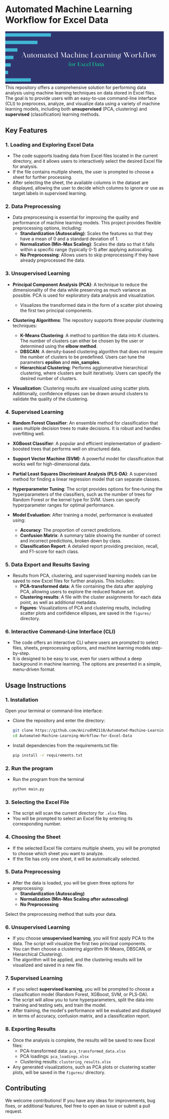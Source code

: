 
# Automated Machine Learning Workflow for Excel Data
![image ult](https://github.com/AnirudhM2110/Automated-Machine-Learning-Workflow-for-Excel-Data/blob/master/Title%20image.png?raw=true)
This repository offers a comprehensive solution for performing data analysis using machine learning techniques on data stored in Excel files. The goal is to provide users with an easy-to-use command-line interface (CLI) to preprocess, analyze, and visualize data using a variety of machine learning models, including both **unsupervised** (PCA, clustering) and **supervised** (classification) learning methods.

## Key Features

### 1. **Loading and Exploring Excel Data**

-   The code supports loading data from Excel files located in the current directory, and it allows users to interactively select the desired Excel file for analysis.
-   If the file contains multiple sheets, the user is prompted to choose a sheet for further processing.
-   After selecting the sheet, the available columns in the dataset are displayed, allowing the user to decide which columns to ignore or use as target labels in supervised learning.

### 2. **Data Preprocessing**

-   Data preprocessing is essential for improving the quality and performance of machine learning models. This project provides flexible preprocessing options, including:
    -   **Standardization (Autoscaling)**: Scales the features so that they have a mean of 0 and a standard deviation of 1.
    -   **Normalization (Min-Max Scaling)**: Scales the data so that it falls within a specific range (typically 0-1) after applying autoscaling.
    -   **No Preprocessing**: Allows users to skip preprocessing if they have already preprocessed the data.

### 3. **Unsupervised Learning**

-   **Principal Component Analysis (PCA)**: A technique to reduce the dimensionality of the data while preserving as much variance as possible. PCA is used for exploratory data analysis and visualization.
    
    -   Visualizes the transformed data in the form of a scatter plot showing the first two principal components.
-   **Clustering Algorithms**: The repository supports three popular clustering techniques:
    
    -   **K-Means Clustering**: A method to partition the data into K clusters. The number of clusters can either be chosen by the user or determined using the **elbow method**.
    -   **DBSCAN**: A density-based clustering algorithm that does not require the number of clusters to be predefined. Users can tune the parameters **epsilon** and **min_samples**.
    -   **Hierarchical Clustering**: Performs agglomerative hierarchical clustering, where clusters are built iteratively. Users can specify the desired number of clusters.
-   **Visualization**: Clustering results are visualized using scatter plots. Additionally, confidence ellipses can be drawn around clusters to validate the quality of the clustering.
    

### 4. **Supervised Learning**

-   **Random Forest Classifier**: An ensemble method for classification that uses multiple decision trees to make decisions. It is robust and handles overfitting well.
    
-   **XGBoost Classifier**: A popular and efficient implementation of gradient-boosted trees that performs well on structured data.
    
-   **Support Vector Machine (SVM)**: A powerful model for classification that works well for high-dimensional data.
    
-   **Partial Least Squares Discriminant Analysis (PLS-DA)**: A supervised method for finding a linear regression model that can separate classes.
    
-   **Hyperparameter Tuning**: The script provides options for fine-tuning the hyperparameters of the classifiers, such as the number of trees for Random Forest or the kernel type for SVM. Users can specify hyperparameter ranges for optimal performance.
    
-   **Model Evaluation**: After training a model, performance is evaluated using:
    
    -   **Accuracy**: The proportion of correct predictions.
    -   **Confusion Matrix**: A summary table showing the number of correct and incorrect predictions, broken down by class.
    -   **Classification Report**: A detailed report providing precision, recall, and F1-score for each class.

### 5. **Data Export and Results Saving**

-   Results from PCA, clustering, and supervised learning models can be saved to new Excel files for further analysis. This includes:
    -   **PCA-transformed data**: A file containing the data after applying PCA, allowing users to explore the reduced feature set.
    -   **Clustering results**: A file with the cluster assignments for each data point, as well as additional metadata.
    -   **Figures**: Visualizations of PCA and clustering results, including scatter plots and confidence ellipses, are saved in the `figures/` directory.

### 6. **Interactive Command-Line Interface (CLI)**

-   The code offers an interactive CLI where users are prompted to select files, sheets, preprocessing options, and machine learning models step-by-step.
-   It is designed to be easy to use, even for users without a deep background in machine learning. The options are presented in a simple, menu-driven format.
## Usage Instructions

### 1. **Installation**
Open your terminal or command-line interface:

 -  Clone the repository and enter the directory:

     ```bash
    git clone https://github.com/AnirudhM2110/Automated-Machine-Learning-Workflow-for-Excel-Data.git
    cd Automated-Machine-Learning-Workflow-for-Excel-Data
 - Install dependencies from the requirements.txt file:
      ```bash
    pip install -r requirements.txt

### 2. **Run the program**

 - Run the program from the terminal
      ```bash
    python main.py
### 3. **Selecting the Excel File**

-   The script will scan the current directory for `.xlsx` files.
-   You will be prompted to select an Excel file by entering its corresponding number.

### 4. **Choosing the Sheet**

-   If the selected Excel file contains multiple sheets, you will be prompted to choose which sheet you want to analyze.
-   If the file has only one sheet, it will be automatically selected.

### 5. **Data Preprocessing**

-   After the data is loaded, you will be given three options for preprocessing:
    -   **Standardization (Autoscaling)**
    -   **Normalization (Min-Max Scaling after autoscaling)**
    -   **No Preprocessing**

Select the preprocessing method that suits your data.

### 6. **Unsupervised Learning**

-   If you choose **unsupervised learning**, you will first apply PCA to the data. The script will visualize the first two principal components.
-   You can then choose a clustering algorithm (K-Means, DBSCAN, or Hierarchical Clustering).
-   The algorithm will be applied, and the clustering results will be visualized and saved in a new file.

### 7. **Supervised Learning**

-   If you select **supervised learning**, you will be prompted to choose a classification model (Random Forest, XGBoost, SVM, or PLS-DA).
-   The script will allow you to tune hyperparameters, split the data into training and testing sets, and train the model.
-   After training, the model's performance will be evaluated and displayed in terms of accuracy, confusion matrix, and a classification report.

### 8. **Exporting Results**

-   Once the analysis is complete, the results will be saved to new Excel files:
    -   PCA-transformed data: `pca_transformed_data.xlsx`
    -   PCA loadings: `pca_loadings.xlsx`
    -   Clustering results: `clustering_results.xlsx`
-   Any generated visualizations, such as PCA plots or clustering scatter plots, will be saved in the `figures/` directory.

## Contributing

We welcome contributions! If you have any ideas for improvements, bug fixes, or additional features, feel free to open an issue or submit a pull request.

